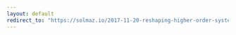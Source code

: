 ```yaml
---
layout: default
redirect_to: "https://solmaz.io/2017-11-20-reshaping-higher-order-systems/"
---
```

